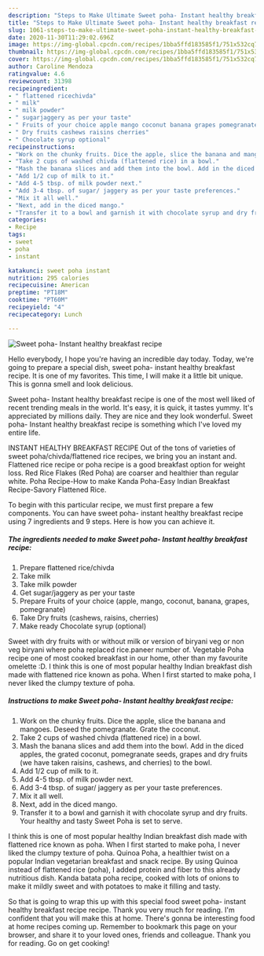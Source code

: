 ```yaml
---
description: "Steps to Make Ultimate Sweet poha- Instant healthy breakfast recipe"
title: "Steps to Make Ultimate Sweet poha- Instant healthy breakfast recipe"
slug: 1061-steps-to-make-ultimate-sweet-poha-instant-healthy-breakfast-recipe
date: 2020-11-30T11:29:02.696Z
image: https://img-global.cpcdn.com/recipes/1bba5ffd183585f1/751x532cq70/sweet-poha-instant-healthy-breakfast-recipe-recipe-main-photo.jpg
thumbnail: https://img-global.cpcdn.com/recipes/1bba5ffd183585f1/751x532cq70/sweet-poha-instant-healthy-breakfast-recipe-recipe-main-photo.jpg
cover: https://img-global.cpcdn.com/recipes/1bba5ffd183585f1/751x532cq70/sweet-poha-instant-healthy-breakfast-recipe-recipe-main-photo.jpg
author: Caroline Mendoza
ratingvalue: 4.6
reviewcount: 31398
recipeingredient:
- " flattened ricechivda"
- " milk"
- " milk powder"
- " sugarjaggery as per your taste"
- " Fruits of your choice apple mango coconut banana grapes pomegranate"
- " Dry fruits cashews raisins cherries"
- " Chocolate syrup optional"
recipeinstructions:
- "Work on the chunky fruits. Dice the apple, slice the banana and mangoes. Deseed the pomegranate. Grate the coconut."
- "Take 2 cups of washed chivda (flattened rice) in a bowl."
- "Mash the banana slices and add them into the bowl. Add in the diced apples, the grated coconut, pomegranate seeds, grapes and dry fruits (we have taken raisins, cashews, and cherries) to the bowl."
- "Add 1/2 cup of milk to it."
- "Add 4-5 tbsp. of milk powder next."
- "Add 3-4 tbsp. of sugar/ jaggery as per your taste preferences."
- "Mix it all well."
- "Next, add in the diced mango."
- "Transfer it to a bowl and garnish it with chocolate syrup and dry fruits. Your healthy and tasty Sweet Poha is set to serve."
categories:
- Recipe
tags:
- sweet
- poha
- instant

katakunci: sweet poha instant 
nutrition: 295 calories
recipecuisine: American
preptime: "PT18M"
cooktime: "PT60M"
recipeyield: "4"
recipecategory: Lunch

---
```



![Sweet poha- Instant healthy breakfast recipe](https://img-global.cpcdn.com/recipes/1bba5ffd183585f1/751x532cq70/sweet-poha-instant-healthy-breakfast-recipe-recipe-main-photo.jpg)

Hello everybody, I hope you're having an incredible day today. Today, we're going to prepare a special dish, sweet poha- instant healthy breakfast recipe. It is one of my favorites. This time, I will make it a little bit unique. This is gonna smell and look delicious.

Sweet poha- Instant healthy breakfast recipe is one of the most well liked of recent trending meals in the world. It's easy, it is quick, it tastes yummy. It's appreciated by millions daily. They are nice and they look wonderful. Sweet poha- Instant healthy breakfast recipe is something which I've loved my entire life.

INSTANT HEALTHY BREAKFAST RECIPE Out of the tons of varieties of sweet poha/chivda/flattened rice recipes, we bring you an instant and. Flattened rice recipe or poha recipe is a good breakfast option for weight loss. Red Rice Flakes (Red Poha) are coarser and healthier than regular white. Poha Recipe-How to make Kanda Poha-Easy Indian Breakfast Recipe-Savory Flattened Rice.


To begin with this particular recipe, we must first prepare a few components. You can have sweet poha- instant healthy breakfast recipe using 7 ingredients and 9 steps. Here is how you can achieve it.

<!--inarticleads1-->

##### The ingredients needed to make Sweet poha- Instant healthy breakfast recipe:

1. Prepare  flattened rice/chivda
1. Take  milk
1. Take  milk powder
1. Get  sugar/jaggery as per your taste
1. Prepare  Fruits of your choice (apple, mango, coconut, banana, grapes, pomegranate)
1. Take  Dry fruits (cashews, raisins, cherries)
1. Make ready  Chocolate syrup (optional)


Sweet with dry fruits with or without milk or version of biryani veg or non veg biryani where poha replaced rice.paneer number of. Vegetable Poha recipe one of most cooked breakfast in our home, other than my favourite omelette :D. I think this is one of most popular healthy Indian breakfast dish made with flattened rice known as poha. When I first started to make poha, I never liked the clumpy texture of poha. 

<!--inarticleads2-->

##### Instructions to make Sweet poha- Instant healthy breakfast recipe:

1. Work on the chunky fruits. Dice the apple, slice the banana and mangoes. Deseed the pomegranate. Grate the coconut.
1. Take 2 cups of washed chivda (flattened rice) in a bowl.
1. Mash the banana slices and add them into the bowl. Add in the diced apples, the grated coconut, pomegranate seeds, grapes and dry fruits (we have taken raisins, cashews, and cherries) to the bowl.
1. Add 1/2 cup of milk to it.
1. Add 4-5 tbsp. of milk powder next.
1. Add 3-4 tbsp. of sugar/ jaggery as per your taste preferences.
1. Mix it all well.
1. Next, add in the diced mango.
1. Transfer it to a bowl and garnish it with chocolate syrup and dry fruits. Your healthy and tasty Sweet Poha is set to serve.


I think this is one of most popular healthy Indian breakfast dish made with flattened rice known as poha. When I first started to make poha, I never liked the clumpy texture of poha. Quinoa Poha, a healthier twist on a popular Indian vegetarian breakfast and snack recipe. By using Quinoa instead of flattened rice (poha), I added protein and fiber to this already nutritious dish. Kanda batata poha recipe, cooked with lots of onions to make it mildly sweet and with potatoes to make it filling and tasty. 

So that is going to wrap this up with this special food sweet poha- instant healthy breakfast recipe recipe. Thank you very much for reading. I'm confident that you will make this at home. There's gonna be interesting food at home recipes coming up. Remember to bookmark this page on your browser, and share it to your loved ones, friends and colleague. Thank you for reading. Go on get cooking!
